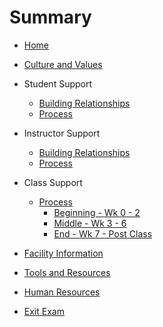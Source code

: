 # Summary

* [Home](home.md)
* [Culture and Values](steps/cultureAndValues.md)

* Student Support
    * [Building Relationships](steps/studentSupportBuildingRelationships.md)
    * [Process](steps/studentSupportProcess.md)

* Instructor Support
    * [Building Relationships](steps/instructorSupportBuildingRelationships.md)
    * [Process](steps/instructorSupportProcess.md)

* Class Support
    * [Process](steps/classSupportProcess.md)
        * [Beginning - Wk 0 - 2](steps/classBeginning.md)
        * [Middle - Wk 3 - 6](steps/classMiddle.md)
        * [End - Wk 7 - Post Class](steps/classEnd.md)

* [Facility Information](steps/facilityInformation.md)
* [Tools and Resources](steps/toolsAndResources.md)
* [Human Resources](steps/humanResources.md)
* [Exit Exam](exams/finalExam.md)